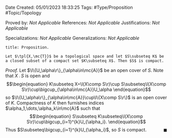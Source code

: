 <div class="topSpace"></div>

Date Created: 05/01/2023 18:33:25
Tags: #Type/Proposition #Topic/Topology

Proved by: _Not Applicable_
References: _Not Applicable_
Justifications: _Not Applicable_

Specializations: _Not Applicable_
Generalizations: _Not Applicable_

``` ad-Proposition
title: Proposition.

Let $\tpl{X,\mc{T}}$ be a topological space and let $S\subseteq K$ be a closed subset of a compact set $K\subseteq X$. Then $S$ is compact.

```

<i>Proof.</i> Let $\l\{U_\alpha\r\}_{\alpha\in\mc{A}}$ be an open cover of $S$. Note that $X\comp S$ is open and
$$\begin{equation}
    K\subseteq X=\l(X\comp S\r)\cup S\subseteq\l(X\comp S\r)\cup\bigcup_{\alpha\in\mc{A}}U_\alpha
\end{equation}$$
so $\l\{U_\alpha\r\}_{\alpha\in\mc{A}}\cup\l\{X\comp S\r\}$ is an open cover of $K$. Compactness of $K$ then furnishes indices $\alpha_1,\dots,\alpha_k\in\mc{A}$ such that
$$\begin{equation}
    S\subseteq K\subseteq\l(X\comp S\r)\cup\bigcup_{i=1}^{k}U_{\alpha_i}.
\end{equation}$$
Thus $S\subseteq\bigcup_{i=1}^{k}U_{\alpha_i}$, so $S$ is compact.<span style="float:right;">$\blacksquare$</span>

